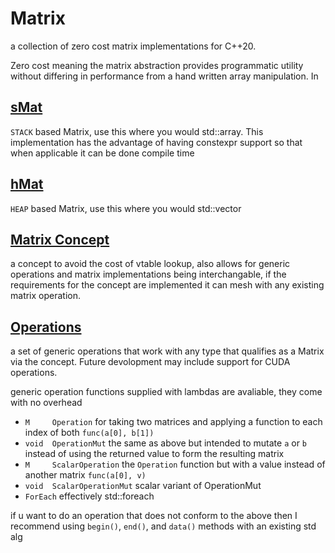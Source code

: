 # Matrix 
a collection of zero cost matrix implementations for C++20.

Zero cost meaning the matrix abstraction provides programmatic utility without differing in performance from a hand written array manipulation. In

## [sMat](smat.hpp)
`STACK` based Matrix, use this where you would std::array. This implementation has the advantage of having constexpr support so that when applicable it can be done compile time

## [hMat](hmat.hpp)
`HEAP` based Matrix, use this where you would std::vector

## [Matrix Concept](cmat.hpp)
a concept to avoid the cost of vtable lookup, also allows for generic operations and matrix implementations being interchangable, if the requirements for the concept are implemented it can mesh with any existing matrix operation.

## [Operations](mat_ops.hpp)
a set of generic operations that work with any type that qualifies as a Matrix via the concept. Future devolopment may include support for CUDA operations. 

generic operation functions supplied with lambdas are avaliable, they come with no overhead
* `M     Operation` for taking two matrices and applying a function to each index of both `func(a[0], b[1])`
* `void  OperationMut` the same as above but intended to mutate `a` or `b` instead of using the returned value to form the resulting matrix
* `M     ScalarOperation` the `Operation` function but with a value instead of another matrix `func(a[0], v)`
* `void  ScalarOperationMut` scalar variant of OperationMut
* `ForEach` effectively std::foreach

if u want to do an operation that does not conform to the above then I recommend using `begin()`, `end()`, and `data()` methods with an existing std alg
